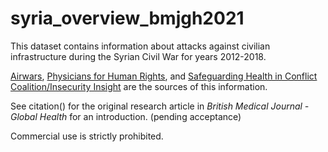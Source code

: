 # syria_overview_bmjgh2021

This dataset contains information about attacks against civilian infrastructure during the Syrian Civil War for years 2012-2018. 

[Airwars](https://airwars.org/), [Physicians for Human Rights](https://syriamap.phr.org/#/en), and [Safeguarding Health in Conflict Coalition/Insecurity Insight](https://data.humdata.org/dataset/shcchealthcare-dataset) are the sources of this information. 

See citation() for the original research article in _British Medical Journal - Global Health_ for an introduction.   (pending acceptance)

Commercial use is strictly prohibited.
